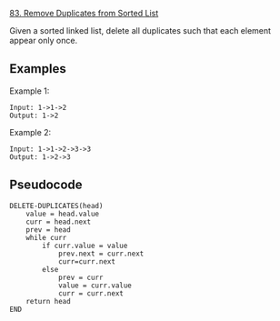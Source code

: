 [83. Remove Duplicates from Sorted List](https://leetcode.com/problems/remove-duplicates-from-sorted-list/)

Given a sorted linked list, delete all duplicates such that each element appear only once.

## Examples

Example 1:

```
Input: 1->1->2
Output: 1->2
```

Example 2:

```
Input: 1->1->2->3->3
Output: 1->2->3
```

## Pseudocode

```
DELETE-DUPLICATES(head)
    value = head.value
    curr = head.next
    prev = head
    while curr
        if curr.value = value
            prev.next = curr.next
            curr=curr.next
        else
            prev = curr
            value = curr.value
            curr = curr.next
    return head
END
```
